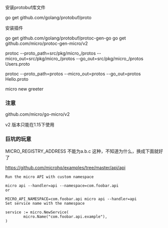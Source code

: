 
安装protobuf库文件

go get github.com/golang/protobuf/proto

安装插件

go get github.com/golang/protobuf/protoc-gen-go
go get github.com/micro/protoc-gen-micro/v2

protoc --proto_path=src/pkg/micro_/protos --micro_out=src/pkg/micro_/protos  --go_out=src/pkg/micro_/protos Users.proto

protoc --proto_path=protos --micro_out=protos  --go_out=protos Hello.proto

micro new greeter



### 注意

github.com/micro/go-micro/v2

v2 版本只能在1.15下使用


### 巨坑的玩意

MICRO_REGISTRY_ADDRESS 不能为a.b.c 这种，不知道为什么，换成下面就好了


https://github.com/microhq/examples/tree/master/api/api
```
Run the micro API with custom namespace

micro api --handler=api --namespace=com.foobar.api
or

MICRO_API_NAMESPACE=com.foobar.api micro api --handler=api
Set service name with the namespace

service := micro.NewService(
        micro.Name("com.foobar.api.example"),
)

```
